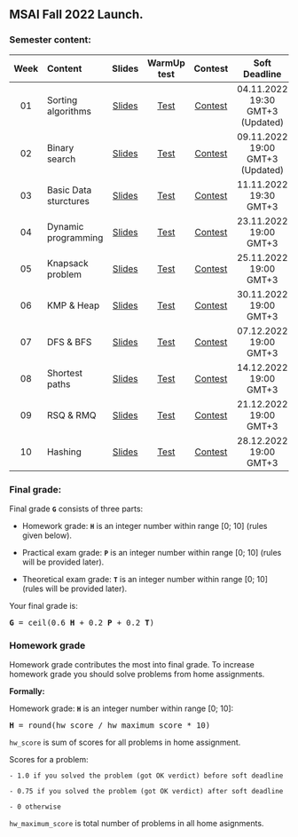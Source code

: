 ## MSAI Fall 2022 Launch.

### Semester content:

[ContestID_W01]: https://contest.yandex.ru/contest/41719/?lang=en
[ContestID_W02]: https://contest.yandex.ru/contest/42055/?lang=en
[ContestID_W03]: https://contest.yandex.ru/contest/42483/?lang=en
[ContestID_W04]: https://contest.yandex.ru/contest/42793/?lang=en
[ContestID_W05]: https://contest.yandex.ru/contest/43164/?lang=en
[ContestID_W06]: https://contest.yandex.ru/contest/43711/?lang=en
[ContestID_W07]: https://contest.yandex.ru/contest/44005/?lang=en
[ContestID_W08]: https://contest.yandex.ru/contest/44302/?lang=en
[ContestID_W09]: https://contest.yandex.ru/contest/44534/?lang=en
[ContestID_W10]: https://contest.yandex.ru/contest/44800/?lang=en

[WarmUp_test_W01]: https://forms.gle/aW9ru9m5z8PhUA8J6
[WarmUp_test_W02]: https://forms.gle/5sko4YLJjT7MfsRy8
[WarmUp_test_W03]: https://forms.gle/d1vjJpudUpWpwZWR9
[WarmUp_test_W04]: https://forms.gle/eEEVhhFJCN8QKjDg6
[WarmUp_test_W05]: https://forms.gle/c7n5qXSYCMV2ujEQ7
[WarmUp_test_W06]: https://forms.gle/x4hQM7zvHEiAgedo7
[WarmUp_test_W07]: https://forms.gle/C5PyMQxT1aieAxfw8
[WarmUp_test_W08]: https://forms.gle/3ML51kQRB7YPYZdG6
[WarmUp_test_W09]: https://forms.gle/yygmnyU2DjExQQNE9
[WarmUp_test_W10]: https://forms.gle/pe9HfxGfasRPYMct8
[WarmUp_test_W11]: https://forms.gle/<form_id>

[Slides_W01]: ../master/week01_sorting_algorithms/MSAI.2022.Algo.W01.slides.pdf
[Slides_W02]: ../master/week02_binary_search/MSAI.2022.Algo.W02.slides.pdf
[Slides_W03]: ../master/week03_basic_data_structures/MSAI.2022.Algo.W03.slides.pdf
[Slides_W04]: ../master/week04_dynamic_programming/MSAI.2022.Algo.W04.slides.pdf
[Slides_W05]: ../master/week05_knapsack/MSAI.2022.Algo.W05.slides.pdf
[Slides_W06]: ../master/week06_kmp_heap/MSAI.2022.Algo.W06.slides.pdf
[Slides_W07]: ../master/week07_dfs_bfs/MSAI.2022.Algo.W07.slides.pdf
[Slides_W08]: ../master/week08_shortest_paths/MSAI.2022.Algo.W08.slides.pdf
[Slides_W09]: ../master/week09_rsq_rmq/MSAI.2022.Algo.W09.slides.pdf
[Slides_W10]: ../master/week10_hashing/MSAI.2022.Algo.W10.slides.pdf
[Slides_W11]: ../master/week11_binary_search_tree/MSAI.2022.Algo.W11.slides.pdf

| Week   | Content                | Slides               | WarmUp test             | Contest                  | Soft Deadline          |
|:------:|:-----------------------|:--------------------:|:-----------------------:|:------------------------:|:----------------------:|
| 01     | Sorting algorithms     | [Slides][Slides_W01] | [Test][WarmUp_test_W01] | [Contest][ContestID_W01] | 04.11.2022 19:30 GMT+3 (Updated) |
| 02     | Binary search          | [Slides][Slides_W02] | [Test][WarmUp_test_W02] | [Contest][ContestID_W02] | 09.11.2022 19:00 GMT+3 (Updated) |
| 03     | Basic Data sturctures  | [Slides][Slides_W03] | [Test][WarmUp_test_W03] | [Contest][ContestID_W03] | 11.11.2022 19:30 GMT+3 |
| 04     | Dynamic programming    | [Slides][Slides_W04] | [Test][WarmUp_test_W04] | [Contest][ContestID_W04] | 23.11.2022 19:00 GMT+3 |
| 05     | Knapsack problem       | [Slides][Slides_W05] | [Test][WarmUp_test_W05] | [Contest][ContestID_W05] | 25.11.2022 19:00 GMT+3 |
| 06     | KMP & Heap             | [Slides][Slides_W06] | [Test][WarmUp_test_W06] | [Contest][ContestID_W06] | 30.11.2022 19:00 GMT+3 |
| 07     | DFS & BFS              | [Slides][Slides_W07] | [Test][WarmUp_test_W07] | [Contest][ContestID_W07] | 07.12.2022 19:00 GMT+3 |
| 08     | Shortest paths         | [Slides][Slides_W08] | [Test][WarmUp_test_W08] | [Contest][ContestID_W08] | 14.12.2022 19:00 GMT+3 |
| 09     | RSQ & RMQ              | [Slides][Slides_W09] | [Test][WarmUp_test_W09] | [Contest][ContestID_W09] | 21.12.2022 19:00 GMT+3 |
| 10     | Hashing                | [Slides][Slides_W10] | [Test][WarmUp_test_W10] | [Contest][ContestID_W10] | 28.12.2022 19:00 GMT+3 |
<!---
| 11     | Binary Search Tree     | [Slides][Slides_W11] | None                    | None                     | None                   |
--->

<!--- Strict deadline for all home assignments is 25.01.2022 20:00 GMT+3. --->

<!---
### Exams:

You will have **practical** and **theoretical** exams.

**Practical exam** problems and rules will be shared <date>. Strict deadline for practical exam submissions is <date>

Information about **theoretical exam** can be found [here](<link>).
--->


### Final grade:
Final grade **`G`** consists of three parts:

- Homework grade: **`H`** is an integer number within range [0; 10] (rules given below).

- Practical exam grade: **`P`** is an integer number within range [0; 10] (rules will be provided later).

- Theoretical exam grade: **`T`** is an integer number within range [0; 10] (rules will be provided later).

Your final grade is:
<pre><b>G</b> = ceil(0.6 <b>H</b> + 0.2 <b>P</b> + 0.2 <b>T</b>)</pre>


### Homework grade
Homework grade contributes the most into final grade. To increase homework grade you should solve problems from home assignments.

**Formally:**

Homework grade: **`H`** is an integer number within range [0; 10]:
<pre><b>H</b> = round(hw_score / hw_maximum_score * 10)</pre>

`hw_score` is sum of scores for all problems in home assignment.

Scores for a problem:

    - 1.0 if you solved the problem (got OK verdict) before soft deadline
    
    - 0.75 if you solved the problem (got OK verdict) after soft deadline
    
    - 0 otherwise

`hw_maximum_score` is total number of problems in all home asignments.
